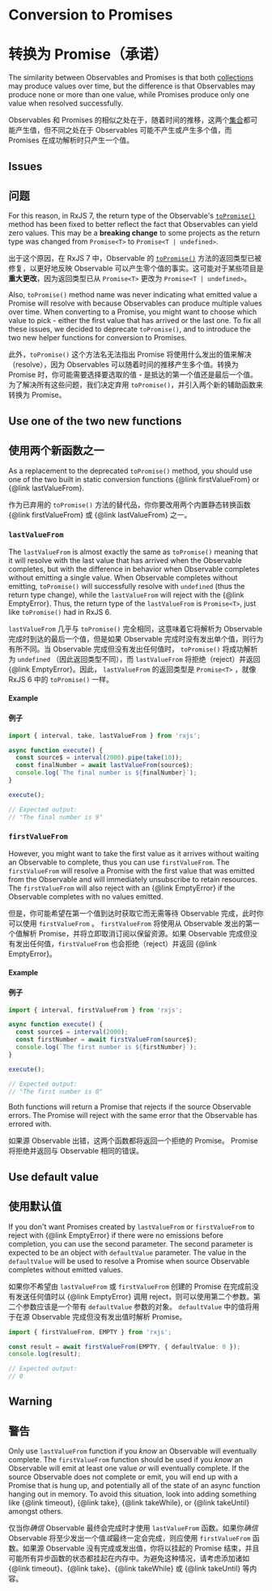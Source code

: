 # Conversion to Promises

# 转换为 Promise（承诺）

The similarity between Observables and Promises is that both [collections](/guide/observable) may produce values over
time, but the difference is that Observables may produce none or more than one value, while Promises produce only one
value when resolved successfully.

Observables 和 Promises 的相似之处在于，随着时间的推移，这两个[集合](/guide/observable)都可能产生值，但不同之处在于 Observables 可能不产生或产生多个值，而 Promises 在成功解析时只产生一个值。

## Issues

## 问题

For this reason, in RxJS 7, the return type of the Observable's [`toPromise()`](/api/index/class/Observable#toPromise)
method has been fixed to better reflect the fact that Observables can yield zero values. This may be a **breaking
change** to some projects as the return type was changed from `Promise<T>` to `Promise<T | undefined>`.

出于这个原因，在 RxJS 7 中，Observable 的 [`toPromise()`](/api/index/class/Observable#toPromise) 方法的返回类型已被修复，以更好地反映 Observable 可以产生零个值的事实。这可能对于某些项目是**重大更改**，因为返回类型已从 `Promise<T>` 更改为 `Promise<T | undefined>`。

Also, `toPromise()` method name was never indicating what emitted value a Promise will resolve with because Observables
can produce multiple values over time. When converting to a Promise, you might want to choose which value to pick -
either the first value that has arrived or the last one. To fix all these issues, we decided to deprecate `toPromise()`,
and to introduce the two new helper functions for conversion to Promises.

此外，`toPromise()` 这个方法名无法指出 Promise 将使用什么发出的值来解决（resolve），因为 Observables 可以随着时间的推移产生多个值。转换为 Promise 时，你可能需要选择要选取的值 - 是抵达的第一个值还是最后一个值。为了解决所有这些问题，我们决定弃用 `toPromise()`，并引入两个新的辅助函数来转换为 Promise。

## Use one of the two new functions

## 使用两个新函数之一

As a replacement to the deprecated `toPromise()` method, you should use one of the two built in static conversion
functions {@link firstValueFrom} or {@link lastValueFrom}.

作为已弃用的 `toPromise()` 方法的替代品，你你要改用两个内置静态转换函数 {@link firstValueFrom} 或 {@link lastValueFrom} 之一。

### `lastValueFrom`

The `lastValueFrom` is almost exactly the same as `toPromise()` meaning that it will resolve with the last value that has
arrived when the Observable completes, but with the difference in behavior when Observable completes without emitting a
single value. When Observable completes without emitting, `toPromise()` will successfully resolve with `undefined` (thus
the return type change), while the `lastValueFrom` will reject with the {@link EmptyError}. Thus, the return type of the
`lastValueFrom` is `Promise<T>`, just like `toPromise()` had in RxJS 6.

`lastValueFrom` 几乎与 `toPromise()` 完全相同，这意味着它将解析为 Observable 完成时到达的最后一个值，但是如果 Observable 完成时没有发出单个值，则行为有所不同。当 Observable 完成但没有发出任何值时， `toPromise()` 将成功解析为 `undefined` （因此返回类型不同），而 `lastValueFrom` 将拒绝（reject）并返回 {@link EmptyError}。因此， `lastValueFrom` 的返回类型是 `Promise<T>` ，就像 RxJS 6 中的 `toPromise()` 一样。

#### Example

#### 例子

```ts
import { interval, take, lastValueFrom } from 'rxjs';

async function execute() {
  const source$ = interval(2000).pipe(take(10));
  const finalNumber = await lastValueFrom(source$);
  console.log(`The final number is ${finalNumber}`);
}

execute();

// Expected output:
// "The final number is 9"
```

### `firstValueFrom`

However, you might want to take the first value as it arrives without waiting an Observable to complete, thus you can
use `firstValueFrom`. The `firstValueFrom` will resolve a Promise with the first value that was emitted from the
Observable and will immediately unsubscribe to retain resources. The `firstValueFrom` will also reject with an
{@link EmptyError} if the Observable completes with no values emitted.

但是，你可能希望在第一个值到达时获取它而无需等待 Observable 完成，此时你可以使用 `firstValueFrom` 。 `firstValueFrom` 将使用从 Observable 发出的第一个值解析 Promise，并将立即取消订阅以保留资源。如果 Observable 完成但没有发出任何值，`firstValueFrom` 也会拒绝（reject）并返回 {@link EmptyError}。

#### Example

#### 例子

```ts
import { interval, firstValueFrom } from 'rxjs';

async function execute() {
  const source$ = interval(2000);
  const firstNumber = await firstValueFrom(source$);
  console.log(`The first number is ${firstNumber}`);
}

execute();

// Expected output:
// "The first number is 0"
```

<span class="informal">Both functions will return a Promise that rejects if the source Observable errors. The Promise
will reject with the same error that the Observable has errored with.</span>

<span class="informal">如果源 Observable 出错，这两个函数都将返回一个拒绝的 Promise。 Promise 将拒绝并返回与 Observable 相同的错误。</span>

## Use default value

## 使用默认值

If you don't want Promises created by `lastValueFrom` or `firstValueFrom` to reject with {@link EmptyError} if there
were no emissions before completion, you can use the second parameter. The second parameter is expected to be an object
with `defaultValue` parameter. The value in the `defaultValue` will be used to resolve a Promise when source Observable
completes without emitted values.

如果你不希望由 `lastValueFrom` 或 `firstValueFrom` 创建的 Promise 在完成前没有发送任何值时以 {@link EmptyError} 调用 reject，则可以使用第二个参数。第二个参数应该是一个带有 `defaultValue` 参数的对象。 `defaultValue` 中的值将用于在源 Observable 完成但没有发出值时解析 Promise。

```ts
import { firstValueFrom, EMPTY } from 'rxjs';

const result = await firstValueFrom(EMPTY, { defaultValue: 0 });
console.log(result);

// Expected output:
// 0
```

## Warning

## 警告

Only use `lastValueFrom` function if you _know_ an Observable will eventually complete. The `firstValueFrom` function should
be used if you _know_ an Observable will emit at least one value _or_ will eventually complete. If the source Observable
does not complete or emit, you will end up with a Promise that is hung up, and potentially all of the state of an async
function hanging out in memory. To avoid this situation, look into adding something like {@link timeout}, {@link take},
{@link takeWhile}, or {@link takeUntil} amongst others.

仅当你*确信* Observable 最终会完成时才使用 `lastValueFrom` 函数。如果你*确信* Observable 将至少发出一个值*或*最终一定会完成，则应使用 `firstValueFrom` 函数。如果源 Observable 没有完成或发出值，你将以挂起的 Promise 结束，并且可能所有异步函数的状态都挂起在内存中。为避免这种情况，请考虑添加诸如 {@link timeout}、{@link take}、{@link takeWhile} 或 {@link takeUntil} 等内容。
